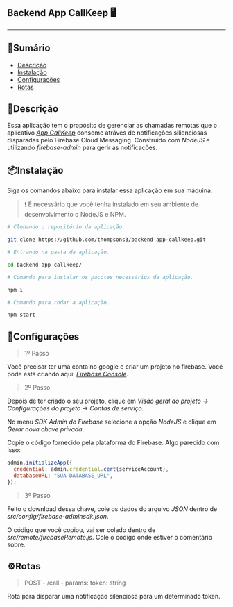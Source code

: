 ## Backend App CallKeep 🖥

---

## 📝Sumário

- [Descrição](#📖Descrição)
- [Instalação](#📦Instalação)
- [Configurações](#🌇Configurações)
- [Rotas](#⚙Rotas)

##

## 📖Descrição

Essa aplicação tem o propósito de gerenciar as chamadas remotas que o aplicativo _[App CallKeep](https://github.com/thompsons3/app-callkeep)_ consome atráves de notificações silienciosas disparadas pelo Firebase Cloud Messaging. Construído com _NodeJS_ e utilizando _firebase-admin_ para gerir as notificações.

##

## 📦Instalação

Siga os comandos abaixo para instalar essa aplicação em sua máquina.

> ❗ É necessário que você tenha instalado em seu ambiente de desenvolvimento o NodeJS e NPM.

```bash
# Clonando o repositório da aplicação.

git clone https://github.com/thompsons3/backend-app-callkeep.git
```

```bash
# Entrando na pasta da aplicação.

cd backend-app-callkeep/
```

```bash
# Comando para instalar os pacotes necessários da aplicação.

npm i
```

```bash
# Comando para rodar a aplicação.

npm start
```
##

## 🌇Configurações

> 1º Passo

Você precisar ter uma conta no google e criar um projeto no firebase. Você pode está criando aqui: _[Firebase Console](https://console.firebase.google.com/)_.

> 2º Passo

Depois de ter criado o seu projeto, clique em _Visão geral do projeto -> Configurações do projeto -> Contas de serviço._

No menu _SDK Admin do Firebase_ selecione a opção _NodeJS_ e clique em _Gerar nova chave privada_.

Copie o código fornecido pela plataforma do Firebase. Algo parecido com isso:

```javascript
admin.initializeApp({
  credential: admin.credential.cert(serviceAccount),
  databaseURL: "SUA DATABASE_URL",
});
```

> 3º Passo

Feito o download dessa chave, cole os dados do arquivo _JSON_ dentro de _src/config/firebase-adminsdk.json_.

O código que você copiou, vai ser colado dentro de _src/remote/firebaseRemote.js_. Cole o código onde estiver o comentário sobre.

##

## ⚙Rotas

> POST - /call - params: token: string

Rota para disparar uma notificação silenciosa para um determinado token.
